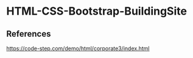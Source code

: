 # HTML-CSS-Bootstrap-BuildingSite

## References
https://code-step.com/demo/html/corporate3/index.html
